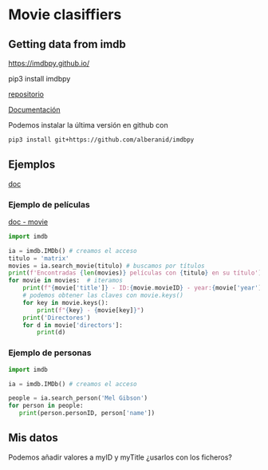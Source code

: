 # Movie clasiffiers

## Getting data from imdb 

https://imdbpy.github.io/

pip3 install imdbpy 

[repositorio](https://github.com/alberanid/imdbpy)

[Documentación](https://imdbpy.readthedocs.io/en/latest/)


Podemos instalar la última versión en github con 

```sh
pip3 install git+https://github.com/alberanid/imdbpy
```

## Ejemplos

[doc](https://github.com/alberanid/imdbpy/blob/master/docs/usage/query.rst)

### Ejemplo de películas

[doc - movie](https://github.com/alberanid/imdbpy/blob/master/docs/usage/movie.rst)

```python
import imdb 

ia = imdb.IMDb() # creamos el acceso
titulo = 'matrix'
movies = ia.search_movie(titulo) # buscamos por títulos 
print(f'Encontradas {len(movies)} películas con {titulo} en su título') # obtenemos varias
for movie in movies:  # iteramos
    print(f"{movie['title']} - ID:{movie.movieID} - year:{movie['year']}mov ") # o movie.getID()
    # podemos obtener las claves con movie.keys()
    for key in movie.keys():
        print(f"{key} - {movie[key]}")
    print('Directores')
    for d in movie['directors']:
        print(d)
```

### Ejemplo de personas

```python
import imdb 

ia = imdb.IMDb() # creamos el acceso

people = ia.search_person('Mel Gibson')
for person in people:
   print(person.personID, person['name'])

```


## Mis datos

Podemos añadir valores a myID y myTitle ¿usarlos con los ficheros?